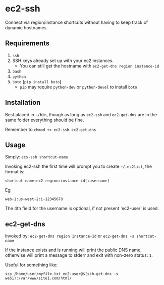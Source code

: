 ec2-ssh
=======

Connect via region/instance shortcuts without having to keep track of dynamic hostnames.

Requirements
------------
1. `ssh`
2. SSH keys already set up with your ec2 instances.
    * You can still get the hostname with `ec2-get-dns region instance-id`
3. `bash`
4. `python`
5. `boto` [`pip install boto`]
    * `pip` may require `python-dev` or `python-devel` to install `boto`

Installation
------------
Best placed in `~/bin`, though as long as `ec2-ssh` and `ec2-get-dns` are in the same folder everything should be fine.

Remember to `chmod +x ec2-ssh ec2-get-dns`

Usage
-----
Simply: `ecs-ssh shortcut-name`

Invoking ec2-ssh the first time will prompt you to create `~/.ec2list`, the format is:

    shortcut-name:ec2-region:instance-id[:username]

Eg

    web-1:us-west-2:i-12345678

The 4th field for the username is optional, if not present 'ec2-user' is used.

ec2-get-dns
-----------
Invoked by: `ec2-get-dns region instance-id` or `ec2-get-dns -s shortcut-name`

If the instance exists and is running will print the public DNS name, otherwise will print a message to stderr and exit with non-zero status: `1`.

Useful for something like:

    scp /home/user/myfile.txt ec2-user@$(ssh-get-dns -s web1):/var/www/site1.com/html/
